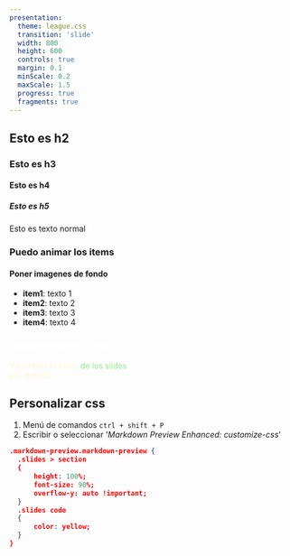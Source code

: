 ```yaml
---
presentation:
  theme: league.css
  transition: 'slide'
  width: 800
  height: 600
  controls: true
  margin: 0.1
  minScale: 0.2
  maxScale: 1.5
  progress: true
  fragments: true
---
```


<!-- .slide: data-transition=zoom -->

## Esto es h2
### Esto es h3
#### Esto es h4
##### Esto es h5
Esto es texto normal

<!-- .slide: data-background-image="./img/bg.png" -->

### Puedo animar los items

#### Poner imagenes de fondo

* **item1**: texto 1
* **item2**: texto 2 <!-- .element: class="fragment" data-fragment-index="1" -->
* **item3**: texto 3 <!-- .element: class="fragment" data-fragment-index="2" -->
* **item4**: texto 4 <!-- .element: class="fragment" data-fragment-index="3" -->

<!-- .slide: data-transition="slide-in fade-out"-->

<h3 style="color: white;">Puedo embeber HTML</h3>
<p style="color: cornsilk;">
Y cambiar el estilo <span style="color: lightgreen;">de los slides</span><br />
por defecto.</p>

<!-- .slide: data-transition="fade-in slide-out"-->

## Personalizar css

1. Menú de comandos `ctrl + shift + P`
2. Escribir o seleccionar '*Markdown Preview Enhanced: customize-css*'

```json {highlight=[8-11]}
.markdown-preview.markdown-preview {
  .slides > section
  {
      height: 100%;
      font-size: 90%;
      overflow-y: auto !important;
  }
  .slides code
  {
      color: yellow;
  }
}
```

